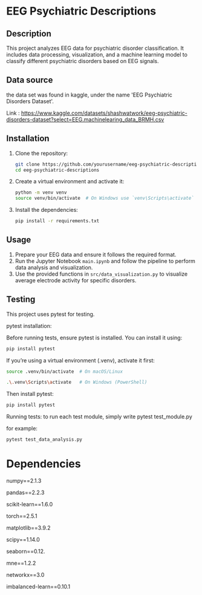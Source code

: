 # EEG Psychiatric Descriptions

## Description

This project analyzes EEG data for psychiatric disorder classification. It includes data processing, visualization, and a machine learning model to classify different psychiatric disorders based on EEG signals.


## Data source

the data set was found in kaggle, under the name 'EEG Psychiatric Disorders Dataset'.


Link : https://www.kaggle.com/datasets/shashwatwork/eeg-psychiatric-disorders-dataset?select=EEG.machinelearing_data_BRMH.csv

## Installation

1. Clone the repository:
    ```sh
    git clone https://github.com/yourusername/eeg-psychiatric-descriptions.git
    cd eeg-psychiatric-descriptions
    ```

2. Create a virtual environment and activate it:
    ```sh
    python -m venv venv
    source venv/bin/activate  # On Windows use `venv\Scripts\activate`
    ```

3. Install the dependencies:
    ```sh
    pip install -r requirements.txt
    ```

## Usage

1. Prepare your EEG data and ensure it follows the required format.
2. Run the Jupyter Notebook `main.ipynb` and follow the pipeline to perform data analysis and visualization.
3. Use the provided functions in `src/data_visualization.py` to visualize average electrode activity for specific disorders.

## Testing 

This project uses pytest for testing.

pytest installation: 

Before running tests, ensure pytest is installed. You can install it using:
```sh
pip install pytest
```
If you’re using a virtual environment (.venv), activate it first:
```sh
source .venv/bin/activate  # On macOS/Linux
```
```sh
.\.venv\Scripts\activate   # On Windows (PowerShell)
```

Then install pytest:
```sh
pip install pytest
```

Running tests: 
to run each test module, simply write pytest test_module.py

for example:
```sh
pytest test_data_analysis.py
```

# Dependencies

numpy==2.1.3

pandas==2.2.3

scikit-learn==1.6.0

torch==2.5.1

matplotlib==3.9.2

scipy==1.14.0

seaborn==0.12.

mne==1.2.2

networkx==3.0

imbalanced-learn==0.10.1
